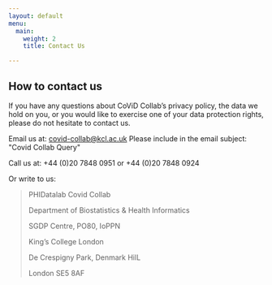 ```yaml
---
layout: default
menu:
  main:
    weight: 2
    title: Contact Us

---
```

## How to contact us

If you have any questions about CoViD Collab’s privacy policy, the data we hold on you, or you would like to exercise one of your data protection rights, please do not hesitate to contact us.

Email us at: [covid-collab@kcl.ac.uk](covid-collab@kcl.ac.uk "covid-collab@kcl.ac.uk")
Please include in the email subject: "Covid Collab Query"

Call us at: +44 (0)20 7848 0951 or +44 (0)20 7848 0924

Or write to us:
> PHIDatalab Covid Collab
>
> Department of Biostatistics & Health Informatics
>
> SGDP Centre, PO80, IoPPN
>
> King’s College London
>
> De Crespigny Park, Denmark HilL
>
> London SE5 8AF
